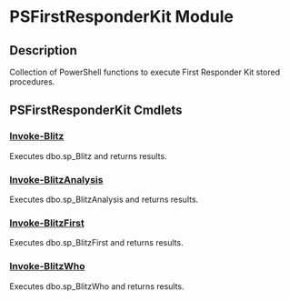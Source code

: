 ﻿---
Module Name: PSFirstResponderKit
Module Guid: 39058f62-7c35-4df2-a250-f5c01075bbcb
Download Help Link: None
Help Version: 1.0.0.0
Locale: en-US
---

# PSFirstResponderKit Module
## Description
Collection of PowerShell functions to execute First Responder Kit stored procedures.

## PSFirstResponderKit Cmdlets
### [Invoke-Blitz](Invoke-Blitz.md)
Executes dbo.sp_Blitz and returns results.

### [Invoke-BlitzAnalysis](Invoke-BlitzAnalysis.md)
Executes dbo.sp_BlitzAnalysis and returns results.

### [Invoke-BlitzFirst](Invoke-BlitzFirst.md)
Executes dbo.sp_BlitzFirst and returns results.

### [Invoke-BlitzWho](Invoke-BlitzWho.md)
Executes dbo.sp_BlitzWho and returns results.
